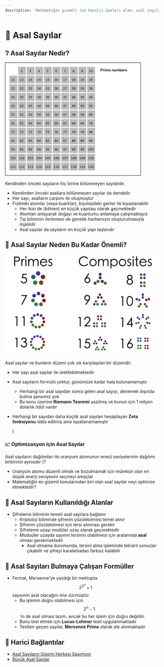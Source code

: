 ```yaml
---
description: 'Matematiğin gizemli (ve havalı) üyeleri olan, asal sayıları anlatır.'
---
```


# 🔢 Asal Sayılar

## ❔ Asal Sayılar Nedir?

![Sieve of Eratosthenos](../.gitbook/assets/image%20%2813%29.png)

Kendinden önceki sayıların hiç birine bölünmeyen sayılardır.

* Kendinden önceki asallara bölünmeyen sayılar da denebilir
* Her sayı, asalların çarpımı ile oluşmuştur
* Fizikteki atomlar \(veya kuarklar\), biyolojideki genler ile kıyaslanabilir
  * Her ikisi de \(bilinen\) en küçük yapıtaşı olarak geçmektedir
  * Atomları anlayarak doğayı ve kuantumu anlamaya çalışmaktayız
  * Tıp biliminin ilerlemesi de genetik haritamızın oluşturulmasıyla ilişkilidir
  * Asal sayılar da sayıların en küçük yapı taşlarıdır

## 💎 Asal Sayılar Neden Bu Kadar Önemli?

![](../.gitbook/assets/image%20%2883%29.png)

Asal sayılar ve bunların düzeni çok sık karşılaşılan bir düzendir.

* Her sayı asal sayılar ile üretilebilmektedir
* Asal sayıların formülü yoktur, günümüze kadar hala bulunamamıştır
  * Herhangi bir asal sayıdan sonra gelen asal sayıyı, denemek dışında bulma şansımız yok
  * Bu konu üzerine **Riemann Teoremi** yazılmış ve bunun için 1 milyon dolarlık ödül vardır
* Herhangi bir sayıdan daha küçük asal sayıları hesaplayan **Zeta fonksiyonu** iddia edilmiş ama ispatlanamamıştır

  \)

### 📈 Optimizasyon için Asal Sayılar

Asal sayıların dağılımları ile uranyum atomunun enerji seviyelerinin dağılımı birbirinin aynısıdır \(?

* Uranyum atomu düzenli olmak ve bozulmamak için mümkün olan en düşük enerji seviyesini seçmeyi amaçlar
* Matematiğin en gizemli konularından biri olan asal sayılar neyi optimize etmektedir?

## 🐣 Asal Sayıların Kullanıldığı Alanlar

* Şifreleme biliminin temeli asal sayılara bağlanır
  * Kriptoloji biliminde şifrenin çözülebilmesi temel alınır
  * Şifrenin çözülebilmesi için tersi alınması gerekir
  * Şifreleme uzayı modüler uzay olarak geçmektedir
  * Moduüler uzayda sayının tersinin olabilmesi için aralarında **asal** olması gerekmektedir
    * Asal olmama durumunda, tersini alma işleminde tekrarlı sonuçlar çıkabilir ve şifreyi karalamadan farksız kalabilir

## 📜 Asal Sayıları Bulmaya Çalışan Formüller

* Fermat, Mersenne'ye yazdığı bir mektupta $$2^{2^n}  + 1$$ sayısının asal olacağını öne sürmüştür.
  * Bu işlemin doğru olabilmesi için $$2^n - 1$$'in de asal olması lazım, ancak bu her işlem için doğru değildir.
  * Bunu test etmek için **Lucas-Lehmer** testi uygulanmaktadır
  * Testten geçen sayılar, **Mersenne Prime** olarak ele alınmaktadır

## 🔗 Harici Bağlantılar

* [Asal Sayıların Gizemi Herkesi Şaşırtıyor](https://www.sabah.com.tr/galeri/teknoloji/asal-sayilarin-gizemi-herkesi-sasirtiyor)
* [Büyük Asal Sayılar](https://sarkac.org/2018/12/buyuk-asal-sayilar/)

